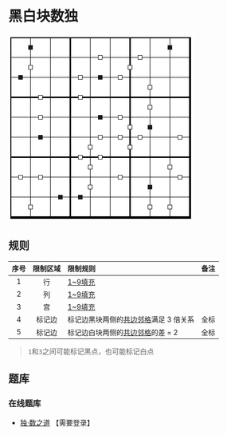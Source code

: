 # 黑白块数独

![题](../../../../../images/sudoku/黑白块数独.png)

## 规则

| 序号 | 限制区域 | 限制规则 | 备注 |
| :---: | :---: | :--- | :---: |
| 1 | 行 | [1~9填充] | |
| 2 | 列 | [1~9填充] | |
| 3 | 宫 | [1~9填充] | |
| 4 | 标记边 | 标记边黑块两侧的[共边邻格]满足 3 倍关系 | 全标 |
| 5 | 标记边 | 标记边白块两侧的[共边邻格]的差 = 2 | 全标 |
> `1`和`3`之间可能标记黑点，也可能标记白点

## 题库

### 在线题库

- [独·数之道](http://www.sudokufans.org.cn/lx/game.index.php?type=hbk) 【需要登录】

[1~9填充]: ../../../../../rules.md#1to9填充
[共边邻格]: ../../../../../rules.md#共边邻格
